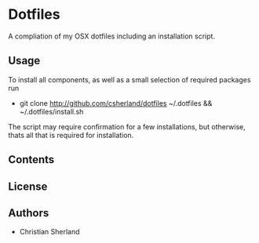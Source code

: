 Dotfiles
========
A compliation of my OSX dotfiles including an installation script.

Usage
-----
To install all components, as well as a small selection of required packages run

  - git clone http://github.com/csherland/dotfiles ~/.dotfiles && ~/.dotfiles/install.sh

The script may require confirmation for a few installations, but otherwise, thats
all that is required for installation.

Contents
--------

License
-------

Authors
-------
- Christian Sherland
